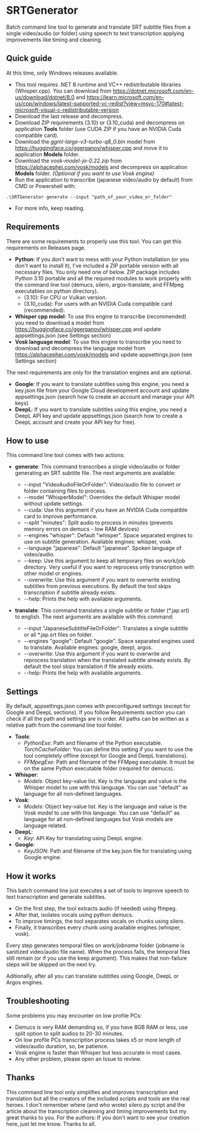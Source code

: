 # SRTGenerator
Batch command line tool to generate and translate SRT subtitle files from a single video/audio (or folder) using speech to text transcription applying improvements like timing and cleaning.

## Quick guide
At this time, only Windows releases available.
- This tool requires .NET 8 runtime and VC++ redistributable libraries (Whisper.cpp).  You can download from https://dotnet.microsoft.com/en-us/download/dotnet/8.0 and https://learn.microsoft.com/en-us/cpp/windows/latest-supported-vc-redist?view=msvc-170#latest-microsoft-visual-c-redistributable-version
- Download the last release and decompress.
- Download ZIP requirements (3.10) or (3.10_cuda) and decompress on application **Tools** folder (use CUDA ZIP if you have an NVIDIA Cuda compatible card).
- Download the *ggml-large-v3-turbo-q8_0.bin* model from https://huggingface.co/ggerganov/whisper.cpp and move it to application **Models** folder.
- Download the *vosk-model-ja-0.22.zip* from https://alphacephei.com/vosk/models and decompress on application **Models** folder. *(Optional if you want to use Vosk engine)*
- Run the application to transcribe (japanese video/audio by default) from CMD or Powershell with: 

```
.\SRTGenerator generate --input "path_of_your_video_or_folder"
```

- For more info, keep reading.
  
## Requirements
There are some requirements to properly use this tool. You can get this requirements on Releases page.
- **Python**: If you don't want to mess with your Python installation (or you don't want to install it), I've included a ZIP portable version with all necessary files. You only need one of below. ZIP package includes Python 3.10 portable and all the required modules to work properly with the command line tool (demucs, silero, argos-translate, and FFMpeg executables on python directory).
    - (3.10): For CPU or Vulkan version.
    - (3.10_cuda): For users with an NVIDIA Cuda compatible card (recommended).
- **Whisper cpp model**: To use this engine to transcribe (recommended) you need to download a model from https://huggingface.co/ggerganov/whisper.cpp and update appsettings.json (see Settings section)
- **Vosk language model**: To use this engine to transcribe you need to download and decompress the language model from https://alphacephei.com/vosk/models and update appsettings.json (see Settings section)

The next requirements are only for the translation engines and are optional.
- **Google**: If you want to translate subtitles using this engine, you need a key.json file from your Google Cloud development account and update appsettings.json (search how to create an account and manage your API keys)
- **DeepL**: If you want to translate subtitles using this engine, you need a DeepL API key and update appsettings.json (search how to create a DeepL account and create your API key for free).

## How to use
This command line tool comes with two actions:
- **generate**: This command transcribes a single video/audio or folder generating an SRT subtitle file.  The next arguments are available:
    - --input "VideoAudioFileOrFolder": Video/audio file to convert or folder containing files to process.
    - --model "WhisperModel": Overrides the default Whisper model without update settings.
    - --cuda: Use this argument if you have an NVIDIA Cuda compatible card to improve performance.
    - --split "minutes": Split audio to process in minutes (prevents memory errors on demucs - low RAM devices)
    - --engines "whisper": Default "whisper". Space separated engines to use on subtitle generation. Available engines: whisper, vosk.
    - --language "japanese": Default "japanese". Spoken language of video/audio.
    - --keep: Use this argument to keep all temporary files on work/job directory. Very useful if you want to reprocess only transcription with other model or engines.
    - --overwrite: Use this argument if you want to overwrite existing subtitles from previous executions.  By default the tool skips transcription if subtitle already exists.
    - --help: Prints the help with available arguments.

- **translate**: This command translates a single subtitle or folder (*.jap.srt) to english.  The next arguments are available with this command:
    - --input "JapaneseSubtitleFileOrFolder": Translates a single subtitle or all *.jap.srt files on folder.
    - --engines "google": Default "google". Space separated engines used to translate. Available engines: google, deepl, argos.
    - --overwrite: Use this argument if you want to overwrite and reprocess translation when the translated subtitle already exists. By default the tool skips translation if file already exists.
    - --help: Prints the help with available arguments.

## Settings
By default, appsettings.json comes with preconfigured settings (except for Google and DeepL sections).  If you follow Requirements section you can check if all the path and settings are in order.  All paths can be written as a relative path from the command line tool folder.
- **Tools**:
    - *PythonExe*: Path and filename of the Python executable.
      *TorchCacheFolder*: You can define this setting if you want to use the tool completely offline (except for Google and DeepL translations).
    - *FFMpegExe*: Path and filename of the FFMpeg executable.  It must be on the same Python executable folder (required for demucs).
- **Whisper**:
    - *Models*: Object key-value list. Key is the language and value is the Whisper model to use with this language.  You can use "default" as language for all non-defined languages.
- **Vosk**:
    - *Models*: Object key-value list. Key is the language and value is the Vosk model to use with this language. You can use "default" as language for all non-defined languages but Vosk models are language related.
- **DeepL**:
    - *Key*: API Key for translating using DeepL engine.
- **Google**:
    - *KeyJSON*: Path and filename of the key.json file for translating using Google engine.

## How it works
This batch command line just executes a set of tools to improve speech to text transcription and generate subtitles.
- On the first step, the tool extracts audio (if needed) using ffmpeg.
- After that, isolates vocals using python demucs.
- To improve timings, the tool separates vocals on chunks using silero.
- Finally, it transcribes every chunk using available engines (whisper, vosk).
  
Every step generates temporal files on *work/jobname* folder (jobname is sanitized video/audio file name). When the process fails, the temporal files still remain (or if you use the keep argument). This makes that non-failure steps will be skipped on the next try.

Aditionally, after all you can translate subtitles using Google, DeepL or Argos engines.

## Troubleshooting
Some problems you may encounter on low profile PCs:
- Demucs is very RAM demanding so, if you have 8GB RAM or less, use split option to split audios to 20-30 minutes.
- On low profile PCs transcription process takes x5 or more length of video/audio duration, so, be patience.
- Vosk engine is faster than Whisper but less accurate in most cases.
- Any other problem, please open an Issue to review.

## Thanks
This command line tool only simplifies and improves transcription and translation but all the creators of the included scripts and tools are the real heroes.
I don't remember where (and who wrote) silero.py script and the article about the transcription cleanning and timing improvements but my great thanks to you.
For the authors: If you don't want to see your creation here, just let me know.
Thanks to all.
